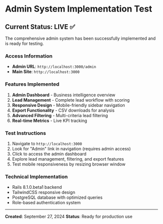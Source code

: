 # Admin System Implementation Test

## Current Status: LIVE ✅

The comprehensive admin system has been successfully implemented and is ready for testing.

### Access Information
- **Admin URL**: `http://localhost:3000/admin`
- **Main Site**: `http://localhost:3000`

### Features Implemented
1. **Admin Dashboard** - Business intelligence overview
2. **Lead Management** - Complete lead workflow with scoring
3. **Responsive Design** - Mobile-friendly sidebar navigation
4. **Export Functionality** - CSV downloads for analysis
5. **Advanced Filtering** - Multi-criteria lead filtering
6. **Real-time Metrics** - Live KPI tracking

### Test Instructions
1. Navigate to `http://localhost:3000`
2. Look for "Admin" link in navigation (requires admin access)
3. Click to access the admin dashboard
4. Explore lead management, filtering, and export features
5. Test mobile responsiveness by resizing browser window

### Technical Implementation
- Rails 8.1.0.beta1 backend
- TailwindCSS responsive design
- PostgreSQL database with optimized queries
- Role-based authentication system

---
**Created**: September 27, 2024
**Status**: Ready for production use